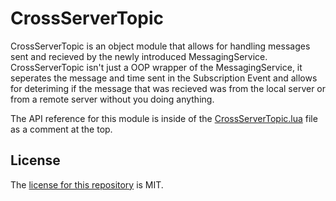 # CrossServerTopic
CrossServerTopic is an object module that allows for handling messages sent and recieved by the newly introduced MessagingService. CrossServerTopic isn't just a OOP wrapper of the MessagingService, it seperates the message and time sent in the Subscription Event and allows for deteriming if the message that was recieved was from the local server or from a remote server without you doing anything.

The API reference for this module is inside of the [CrossServerTopic.lua](src/CrossServerTopic.lua) file as a comment at the top.

## License
The [license for this repository](LICENSE) is MIT.